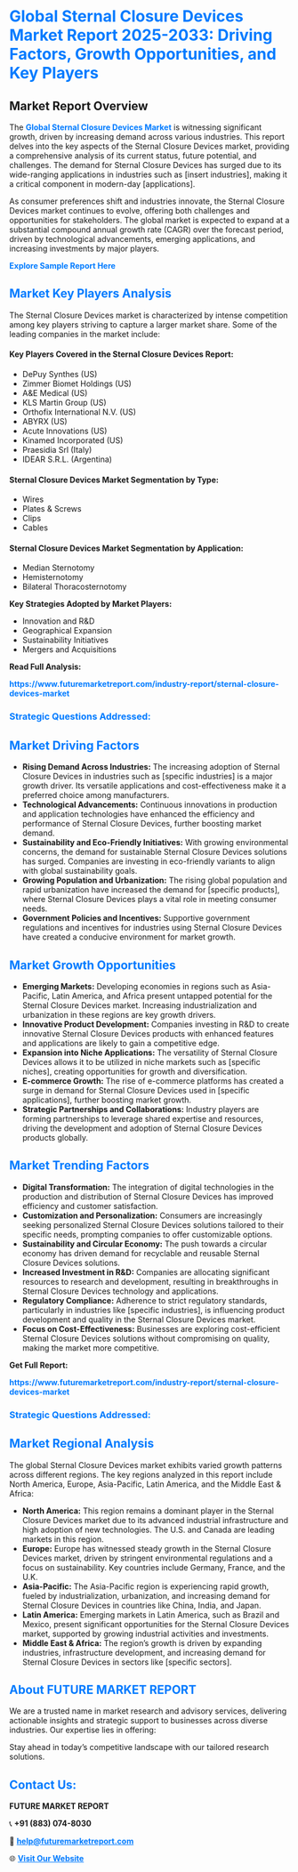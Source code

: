 <h1 style="color: #007BFF;">Global Sternal Closure Devices Market Report 2025-2033: Driving Factors, Growth Opportunities, and Key Players</h1>

<section id="overview">
<h2>Market Report Overview</h2>
<p>The <a href="https://www.futuremarketreport.com/industry-report/sternal-closure-devices-market" style="color: #007BFF; text-decoration: none;"><strong>Global Sternal Closure Devices Market</strong></a> is witnessing significant growth, driven by increasing demand across various industries. This report delves into the key aspects of the Sternal Closure Devices market, providing a comprehensive analysis of its current status, future potential, and challenges. The demand for Sternal Closure Devices has surged due to its wide-ranging applications in industries such as [insert industries], making it a critical component in modern-day [applications].</p>
<p>As consumer preferences shift and industries innovate, the Sternal Closure Devices market continues to evolve, offering both challenges and opportunities for stakeholders. The global market is expected to expand at a substantial compound annual growth rate (CAGR) over the forecast period, driven by technological advancements, emerging applications, and increasing investments by major players.</p>
</section>

<section id="overview">
<p><a href="https://www.futuremarketreport.com/request-sample/reportId=54061" style="color: #007BFF; text-decoration: none;"><strong>Explore Sample Report Here</strong></a></p>
</section>

<section id="key-players">
<h2 style="color: #007BFF;">Market Key Players Analysis</h2>
<p>The Sternal Closure Devices market is characterized by intense competition among key players striving to capture a larger market share. Some of the leading companies in the market include:</p>
<h4>Key Players Covered in the Sternal Closure Devices Report:</h4>
<ul><li>DePuy Synthes (US)</li><li>Zimmer Biomet Holdings (US)</li><li>A&amp;E Medical (US)</li><li>KLS Martin Group (US)</li><li>Orthofix International N.V. (US)</li><li>ABYRX (US)</li><li>Acute Innovations (US)</li><li>Kinamed Incorporated (US)</li><li>Praesidia Srl (Italy)</li><li>IDEAR S.R.L. (Argentina)</li></ul>
<h4>Sternal Closure Devices Market Segmentation by Type:</h4>
<ul><li>Wires</li><li>Plates &amp; Screws</li><li>Clips</li><li>Cables</li></ul>

<h4>Sternal Closure Devices Market Segmentation by Application:</h4>
<ul><li>Median Sternotomy</li><li>Hemisternotomy</li><li>Bilateral Thoracosternotomy</li></ul>
<p><strong>Key Strategies Adopted by Market Players:</strong></p>
<ul>
<li>Innovation and R&D</li>
<li>Geographical Expansion</li>
<li>Sustainability Initiatives</li>
<li>Mergers and Acquisitions</li>
</ul>
</section>

<section>
<p><strong>Read Full Analysis: </strong></p><a href="https://www.futuremarketreport.com/industry-report/sternal-closure-devices-market" style="color: #007BFF; text-decoration: none;"><strong>https://www.futuremarketreport.com/industry-report/sternal-closure-devices-market</strong></a>
<h3 style="color: #007BFF;">Strategic Questions Addressed:</h3>
</section>

<section id="driving-factors">
<h2 style="color: #007BFF;">Market Driving Factors</h2>
<ul>
<li><strong>Rising Demand Across Industries:</strong> The increasing adoption of Sternal Closure Devices in industries such as [specific industries] is a major growth driver. Its versatile applications and cost-effectiveness make it a preferred choice among manufacturers.</li>
<li><strong>Technological Advancements:</strong> Continuous innovations in production and application technologies have enhanced the efficiency and performance of Sternal Closure Devices, further boosting market demand.</li>
<li><strong>Sustainability and Eco-Friendly Initiatives:</strong> With growing environmental concerns, the demand for sustainable Sternal Closure Devices solutions has surged. Companies are investing in eco-friendly variants to align with global sustainability goals.</li>
<li><strong>Growing Population and Urbanization:</strong> The rising global population and rapid urbanization have increased the demand for [specific products], where Sternal Closure Devices plays a vital role in meeting consumer needs.</li>
<li><strong>Government Policies and Incentives:</strong> Supportive government regulations and incentives for industries using Sternal Closure Devices have created a conducive environment for market growth.</li>
</ul>
</section>

<section id="growth-opportunities">
<h2 style="color: #007BFF;">Market Growth Opportunities</h2>
<ul>
<li><strong>Emerging Markets:</strong> Developing economies in regions such as Asia-Pacific, Latin America, and Africa present untapped potential for the Sternal Closure Devices market. Increasing industrialization and urbanization in these regions are key growth drivers.</li>
<li><strong>Innovative Product Development:</strong> Companies investing in R&D to create innovative Sternal Closure Devices products with enhanced features and applications are likely to gain a competitive edge.</li>
<li><strong>Expansion into Niche Applications:</strong> The versatility of Sternal Closure Devices allows it to be utilized in niche markets such as [specific niches], creating opportunities for growth and diversification.</li>
<li><strong>E-commerce Growth:</strong> The rise of e-commerce platforms has created a surge in demand for Sternal Closure Devices used in [specific applications], further boosting market growth.</li>
<li><strong>Strategic Partnerships and Collaborations:</strong> Industry players are forming partnerships to leverage shared expertise and resources, driving the development and adoption of Sternal Closure Devices products globally.</li>
</ul>
</section>

<section id="trending-factors">
<h2 style="color: #007BFF;">Market Trending Factors</h2>
<ul>
<li><strong>Digital Transformation:</strong> The integration of digital technologies in the production and distribution of Sternal Closure Devices has improved efficiency and customer satisfaction.</li>
<li><strong>Customization and Personalization:</strong> Consumers are increasingly seeking personalized Sternal Closure Devices solutions tailored to their specific needs, prompting companies to offer customizable options.</li>
<li><strong>Sustainability and Circular Economy:</strong> The push towards a circular economy has driven demand for recyclable and reusable Sternal Closure Devices solutions.</li>
<li><strong>Increased Investment in R&D:</strong> Companies are allocating significant resources to research and development, resulting in breakthroughs in Sternal Closure Devices technology and applications.</li>
<li><strong>Regulatory Compliance:</strong> Adherence to strict regulatory standards, particularly in industries like [specific industries], is influencing product development and quality in the Sternal Closure Devices market.</li>
<li><strong>Focus on Cost-Effectiveness:</strong> Businesses are exploring cost-efficient Sternal Closure Devices solutions without compromising on quality, making the market more competitive.</li>
</ul>
</section>

<section>
<p><strong>Get Full Report: </strong></p><a href="https://www.futuremarketreport.com/industry-report/sternal-closure-devices-market" style="color: #007BFF; text-decoration: none;"><strong>https://www.futuremarketreport.com/industry-report/sternal-closure-devices-market</strong></a>
<h3 style="color: #007BFF;">Strategic Questions Addressed:</h3>
</section>


<section id="regional-analysis">
<h2 style="color: #007BFF;">Market Regional Analysis</h2>
<p>The global Sternal Closure Devices market exhibits varied growth patterns across different regions. The key regions analyzed in this report include North America, Europe, Asia-Pacific, Latin America, and the Middle East & Africa:</p>
<ul>
<li><strong>North America:</strong> This region remains a dominant player in the Sternal Closure Devices market due to its advanced industrial infrastructure and high adoption of new technologies. The U.S. and Canada are leading markets in this region.</li>
<li><strong>Europe:</strong> Europe has witnessed steady growth in the Sternal Closure Devices market, driven by stringent environmental regulations and a focus on sustainability. Key countries include Germany, France, and the U.K.</li>
<li><strong>Asia-Pacific:</strong> The Asia-Pacific region is experiencing rapid growth, fueled by industrialization, urbanization, and increasing demand for Sternal Closure Devices in countries like China, India, and Japan.</li>
<li><strong>Latin America:</strong> Emerging markets in Latin America, such as Brazil and Mexico, present significant opportunities for the Sternal Closure Devices market, supported by growing industrial activities and investments.</li>
<li><strong>Middle East & Africa:</strong> The region’s growth is driven by expanding industries, infrastructure development, and increasing demand for Sternal Closure Devices in sectors like [specific sectors].</li>
</ul>
</section>

<footer>
<h2 style="color: #007BFF;">About FUTURE MARKET REPORT</h2>
<p>We are a trusted name in market research and advisory services, delivering actionable insights and strategic support to businesses across diverse industries. Our expertise lies in offering:</p>

<p>Stay ahead in today’s competitive landscape with our tailored research solutions.</p>

<h2 style="color: #007BFF;">Contact Us:</h2>
<p><strong>FUTURE MARKET REPORT</strong></p>
<p>📞 <strong>+91 (883) 074-8030</strong></p>
<p>📧 <strong><a href="mailto:help@futuremarketreport.com" style="color: #007BFF;">help@futuremarketreport.com</a></strong></p>
<p>🌐 <strong><a href="https://www.futuremarketreport.com/" style="color: #007BFF;">Visit Our Website</a></strong></p>
</footer>